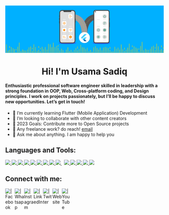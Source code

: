 [![MasterHead](https://github.com/chusamasadiq/chusamasadiq/blob/main/Flutter.gif)](https://usamasadiq.engineer)

 <h1 style = "text-align: center";>Hi! I'm Usama Sadiq</h1> 
<h4>Enthusiastic professional software engineer skilled in leadership with a strong foundation in OOP, Web, Cross-platform coding, and Design principles. I work on projects passionately, but I’ll be happy to discuss new opportunities. Let’s get in touch!</h4>

- 🌱 I’m currently learning Flutter (Mobile Application) Development
- 👯 I’m looking to collaborate with other content creators
- 🥅 2023 Goals: Contribute more to Open Source projects
- 💼 Any freelance work? do reach! [email](mailto:usamasadiq163@gmail.com)
- 💬 Ask me about anything. I am happy to help you

## Languages and Tools:

<p align="left"> 
    <a href="https://flutter.dev/" target="_blank"> <img src="https://img.icons8.com/color/48/000000/flutter.png"/> </a> 
    <a href="https://firebase.google.com/" target="_blank"> <img src="https://img.icons8.com/color/48/000000/firebase.png"/> </a> 
    <a href="https://www.w3.org/html/" target="_blank"> <img src="https://img.icons8.com/color/48/000000/html-5.png"/> </a> 
    <a href="https://www.w3schools.com/css/" target="_blank"> <img src="https://img.icons8.com/color/48/000000/css3.png"/> </a> 
    <a href="https://getbootstrap.com" target="_blank"> <img src="https://img.icons8.com/color/48/000000/bootstrap.png"/> </a> 
    <a href="https://developer.mozilla.org/en-US/docs/Web/JavaScript" target="_blank"> <img src="https://img.icons8.com/color/48/000000/javascript.png"/> </a>
    <a href="https://www.python.org" target="_blank"> <img src="https://img.icons8.com/color/48/000000/python.png"/> </a> 
    <a href="https://www.cplusplus.com/" target="_blank"> <img src="https://img.icons8.com/color/48/000000/c-plus-plus-logo.png"/> </a> 
    <a style="padding-right:8px;" href="https://www.mysql.com/" target="_blank"> <img src="https://img.icons8.com/fluent/50/000000/mysql-logo.png"/> </a>
    <a href="https://git-scm.com/" target="_blank"> <img src="https://img.icons8.com/color/48/000000/git.png"/> </a> 
    <a href="https://visualstudio.microsoft.com/" target="_blank"> <img src="https://img.icons8.com/fluency/48/000000/visual-studio.png"/> </a> 
    <a href="https://code.visualstudio.com/" target="_blank"> <img src="https://img.icons8.com/fluency/48/000000/visual-studio-code-2019.png"/> </a> 
    <a href="https://developer.android.com/studio" target="_blank"> <img src="https://img.icons8.com/color/48/000000/android-studio--v3.png"/> </a> 
    <a href="https://www.mathworks.com/" target="_blank"> <img src="https://img.icons8.com/fluency/48/000000/matlab.png"/> </a> 
    </p>

## Connect with me:

[<img align="left" alt=" | Facebook" width="30px" src="https://img.icons8.com/fluent/48/000000/facebook-new.png" />][facebook]
[<img align="left" alt=" | Whatsapp" width="30px" src="https://img.icons8.com/color/2x/whatsapp--v1.png" />][whatsapp]
[<img align="left" alt=" | Instagram" width="30px" src="https://img.icons8.com/fluent/48/000000/instagram-new.png" />][instagram]
[<img align="left" alt=" | LinkedIn" width="30px" src="https://img.icons8.com/fluent/48/000000/linkedin.png" />][linkedin]
[<img align="left" alt=" | Twitter" width="30px" src="https://img.icons8.com/color/twitter.png" />][twitter]
[<img align="left" alt=" | Website" width="30px" src="https://img.icons8.com/color/512/domain.png" />][website]
[<img align="left" alt=" | YouTube" width="30px" src="https://img.icons8.com/color/48/000000/youtube-play.png" />][youtube]



[facebook]:  https://www.facebook.com/mianusamasadiq
[whatsapp]:  https://api.whatsapp.com/send?phone=923346994830
[instagram]: https://www.instagram.com/ch.usamasadiq/
[linkedin]:  https://www.linkedin.com/in/chusamasadiq/
[twitter]:   https://twitter.com/MianUsamaSadiq
[website]:   https://usamasadiq.engineer/
[youtube]:   https://www.youtube.com/channel/UCQTcyzcyVgruoTWul6QEUyA


